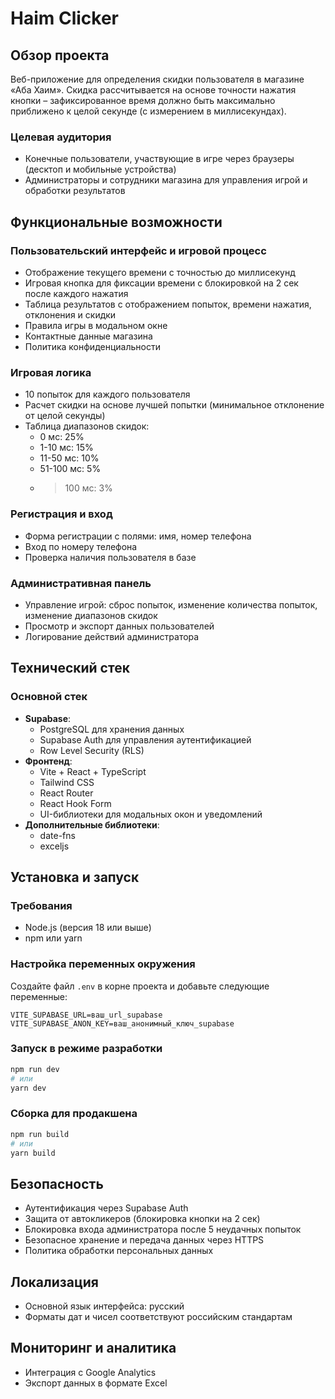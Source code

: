 # Haim Clicker

## Обзор проекта

Веб-приложение для определения скидки пользователя в магазине «Аба Хаим». Скидка рассчитывается на основе точности нажатия кнопки – зафиксированное время должно быть максимально приближено к целой секунде (с измерением в миллисекундах).

### Целевая аудитория
- Конечные пользователи, участвующие в игре через браузеры (десктоп и мобильные устройства)
- Администраторы и сотрудники магазина для управления игрой и обработки результатов

## Функциональные возможности

### Пользовательский интерфейс и игровой процесс
- Отображение текущего времени с точностью до миллисекунд
- Игровая кнопка для фиксации времени с блокировкой на 2 сек после каждого нажатия
- Таблица результатов с отображением попыток, времени нажатия, отклонения и скидки
- Правила игры в модальном окне
- Контактные данные магазина
- Политика конфиденциальности

### Игровая логика
- 10 попыток для каждого пользователя
- Расчет скидки на основе лучшей попытки (минимальное отклонение от целой секунды)
- Таблица диапазонов скидок:
  - 0 мс: 25%
  - 1-10 мс: 15%
  - 11-50 мс: 10%
  - 51-100 мс: 5%
  - >100 мс: 3%

### Регистрация и вход
- Форма регистрации с полями: имя, номер телефона
- Вход по номеру телефона
- Проверка наличия пользователя в базе

### Административная панель
- Управление игрой: сброс попыток, изменение количества попыток, изменение диапазонов скидок
- Просмотр и экспорт данных пользователей
- Логирование действий администратора

## Технический стек

### Основной стек
- **Supabase**:
  - PostgreSQL для хранения данных
  - Supabase Auth для управления аутентификацией
  - Row Level Security (RLS)
- **Фронтенд**:
  - Vite + React + TypeScript
  - Tailwind CSS
  - React Router
  - React Hook Form
  - UI-библиотеки для модальных окон и уведомлений
- **Дополнительные библиотеки**:
  - date-fns
  - exceljs

## Установка и запуск

### Требования
- Node.js (версия 18 или выше)
- npm или yarn


### Настройка переменных окружения
Создайте файл `.env` в корне проекта и добавьте следующие переменные:
```
VITE_SUPABASE_URL=ваш_url_supabase
VITE_SUPABASE_ANON_KEY=ваш_анонимный_ключ_supabase
```

### Запуск в режиме разработки
```bash
npm run dev
# или
yarn dev
```

### Сборка для продакшена
```bash
npm run build
# или
yarn build
```

## Безопасность
- Аутентификация через Supabase Auth
- Защита от автокликеров (блокировка кнопки на 2 сек)
- Блокировка входа администратора после 5 неудачных попыток
- Безопасное хранение и передача данных через HTTPS
- Политика обработки персональных данных

## Локализация
- Основной язык интерфейса: русский
- Форматы дат и чисел соответствуют российским стандартам

## Мониторинг и аналитика
- Интеграция с Google Analytics
- Экспорт данных в формате Excel
